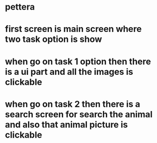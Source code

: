 # pettera

# first screen is main screen where two task option is show
# when go on task 1 option then there is a ui part and all the images is clickable
# when go on task 2 then there is a search screen for search the animal and also that animal picture is clickable
